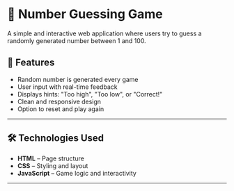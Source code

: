 # 🎯 Number Guessing Game 

A simple and interactive web application where users try to guess a randomly generated number between 1 and 100.



## 🚀 Features

- Random number is generated every game
- User input with real-time feedback
- Displays hints: "Too high", "Too low", or "Correct!"
- Clean and responsive design
- Option to reset and play again

---

## 🛠️ Technologies Used

- **HTML** – Page structure  
- **CSS** – Styling and layout  
- **JavaScript** – Game logic and interactivity  

---




